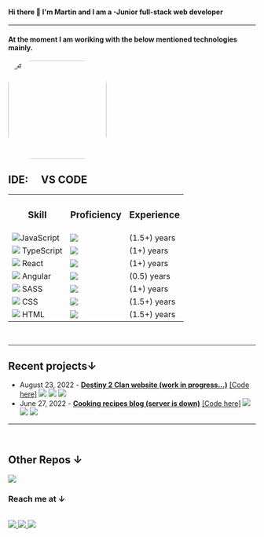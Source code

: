 #### Hi there 👋 I'm Martin and I am a -Junior full-stack web developer

<hr>
    <h4> At the moment I am woriking with the below mentioned technologies mainly.</h4>
    <img src="https://avatars.githubusercontent.com/u/85784810?v=4" alt="#" style="border-radius: 50px; height: 200px">
    <h2>IDE: <img style="height: 1rem"
            src="https://github.com/SpooRe91/icons-and-graphs/blob/main/icons-and-graphics-main/icomoon/programming/PNG/visualstudiocode.png?raw=true">
        VS CODE</h2>
    <table width="100%">
        <tr>
            <th>
                <h3>Skill</h3>
            </th>
            <th>
                <h3>Proficiency</h3>
            </th>
            <th>
                <h3>Experience</h3>
            </th>
        </tr>
        <tr>
            <td><img src="https://raw.githubusercontent.com/SpooRe91/icons-and-graphs/main/icons-and-graphics-main/icomoon/programming/PNG/javascript.png?raw=true">JavaScript </td>
            <td><img src="https://github.com/SpooRe91/icons-and-graphs/blob/main/icons-and-graphics-main/progress-bar-small/progress-bar-85.png?raw=true"></td>
            <td> (1.5+) years</td>
        </tr>
        <tr>
            <td><img
                    src="https://raw.githubusercontent.com/SpooRe91/icons-and-graphs/main/icons-and-graphics-main/icomoon/programming/PNG/typescript.png?raw=true">
                TypeScript </td>
            <td><img
                    src="https://github.com/SpooRe91/icons-and-graphs/blob/main/icons-and-graphics-main/progress-bar-small/progress-bar-65.png?raw=true">
            </td>
            <td> (1+) years</td>
        </tr>
        <tr>
            <td><img
                    src="https://raw.githubusercontent.com/SpooRe91/icons-and-graphs/main/icons-and-graphics-main/icomoon/programming/PNG/react.png?raw=true">
                React </td>
            <td><img
                    src="https://github.com/SpooRe91/icons-and-graphs/blob/main/icons-and-graphics-main/progress-bar-small/progress-bar-85.png?raw=true">
            </td>
            <td> (1+) years</td>
        </tr>
        <tr>
            <td><img
                    src="https://raw.githubusercontent.com/SpooRe91/icons-and-graphs/main/icons-and-graphics-main/icomoon/programming/PNG/angular.png?raw=true">
                Angular </td>
            <td><img
                    src="https://github.com/SpooRe91/icons-and-graphs/blob/main/icons-and-graphics-main/progress-bar-small/progress-bar-40.png?raw=true">
            </td>
            <td> (0.5) years</td>
        </tr>
        <tr></tr>
        <tr></tr>
       <tr></tr>
        <tr>
            <td><img
                    src="https://raw.githubusercontent.com/SpooRe91/icons-and-graphs/main/icons-and-graphics-main/icomoon/programming/PNG/sass.png?raw=true">
                SASS </td>
            <td><img
                    src="https://github.com/SpooRe91/icons-and-graphs/blob/main/icons-and-graphics-main/progress-bar-small/progress-bar-85.png?raw=true">
            </td>
            <td> (1+) years</td>
        </tr>
        <tr></tr>
        <tr>
            <td><img
                    src="https://raw.githubusercontent.com/SpooRe91/icons-and-graphs/main/icons-and-graphics-main/icomoon/programming/PNG/css3.png?raw=true">
                CSS </td>
            <td><img
                    src="https://github.com/SpooRe91/icons-and-graphs/blob/main/icons-and-graphics-main/progress-bar-small/progress-bar-85.png?raw=true">
            </td>
            <td> (1.5+) years</td>
        </tr>
        <tr></tr>
        <tr>
            <td><img
                    src="https://raw.githubusercontent.com/SpooRe91/icons-and-graphs/main/icons-and-graphics-main/icomoon/programming/PNG/html5.png?raw=true">
                HTML </td>
            <td><img
                    src="https://github.com/SpooRe91/icons-and-graphs/blob/main/icons-and-graphics-main/progress-bar-small/progress-bar-95.png?raw=true">
            </td>
            <td> (1.5+) years</td>
        </tr>
    </table>
<br />
  <hr />
  <h2>Recent projects↓</h2>
  <ul>
    <li>
      August 23, 2022 -
      <a href="https://destiny-2-bgs.web.app/" target="_blank"
        ><strong>Destiny 2 Clan website (work in progress...)</strong></a
      >
      <a href="https://github.com/SpooRe91/destiny2-react" target="_blank"
        >[Code here]</a
      >
      <img
        src="https://raw.githubusercontent.com/SpooRe91/icons-and-graphs/main/icons-and-graphics-main/icomoon/programming/PNG/react.png?raw=true"
      />
      <img
        src="https://raw.githubusercontent.com/SpooRe91/icons-and-graphs/main/icons-and-graphics-main/icomoon/programming/PNG/css3.png?raw=true"
      />
      <img
        src="https://github.com/SpooRe91/icons-and-graphs/blob/main/icons-and-graphics-main/icomoon/programming/PNG/node-dot-js.png?raw=true"
      />
    </li>
    <li>
      June 27, 2022 -
      <a href="https://cook-blog-d3ed8.web.app/" target="_blank"
        ><strong>Cooking recipes blog (server is down)</strong></a
      >
      <a
        href="https://github.com/SpooRe91/react-js-project-final"
        target="_blank"
        >[Code here]</a
      >
      <img
        src="https://raw.githubusercontent.com/SpooRe91/icons-and-graphs/main/icons-and-graphics-main/icomoon/programming/PNG/react.png?raw=true"
      />
      <img
        src="https://raw.githubusercontent.com/SpooRe91/icons-and-graphs/main/icons-and-graphics-main/icomoon/programming/PNG/css3.png?raw=true"
      />
      <img
        src="https://github.com/SpooRe91/icons-and-graphs/blob/main/icons-and-graphics-main/icomoon/programming/PNG/node-dot-js.png?raw=true"
      />
    </li>
  </ul>
  <hr />
  <br />
  <h2>Other Repos ↓</h2>
  <a href="https://github.com/SpooRe91?tab=repositories" target="_blank">
    <img
      src="https://github.com/SpooRe91/icons-and-graphs/blob/main/icons-and-graphics-main/icomoon/PNG/github.png?raw=true"
    />
  </a>
  <br />
  <h3>Reach me at ↓</h3>
  <br/>
  <a href="https://www.linkedin.com/in/mbogdanov9110/" target="_blank">
    <img
      src="https://github.com/SpooRe91/icons-and-graphs/blob/main/icons-and-graphics-main/icomoon/PNG/linkedin.png?raw=true"
    />
  </a>
<a href="https://github.com/SpooRe91" target="_blank">
    <img
      src="https://github.com/SpooRe91/icons-and-graphs/blob/main/icons-and-graphics-main/icomoon/PNG/github.png?raw=true"/>
  </a>
<a href="https://dev.to/spoore91" target="_blank">
    <img
      src="https://github.com/SpooRe91/icons-and-graphs/blob/main/icons-and-graphics-main/icomoon//PNG/dev-dot-to.png?raw=true"
    />
  </a>
</div>
